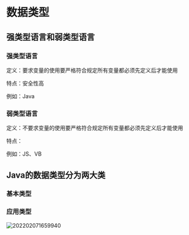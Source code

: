 # 数据类型

## 强类型语言和弱类型语言

### 强类型语言

定义：要求变量的使用要严格符合规定所有变量都必须先定义后才能使用

特点：安全性高

例如：Java

### 弱类型语言

定义：不要求变量的使用要严格符合规定所有变量都必须先定义后才能使用

特点：

例如：JS、VB

## Java的数据类型分为两大类

### 基本类型

### 应用类型

![202202071659940](https://img.yatjay.top/md/202203261100193.png)



